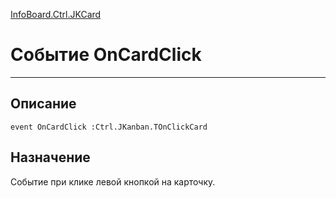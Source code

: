﻿---
Link: InfoBoard.Ctrl.JKCard.@OnCardClick
---

<!---  Навигация
[Имя проекта](#) :
-->
[InfoBoard.Ctrl.JKCard](Default)

# Событие OnCardClick
---

## Описание

    event OnCardClick :Ctrl.JKanban.TOnClickCard

<!--
## Аргументы{#Args}

### Аргумент1

Описание аргумента 1
-->

## Назначение

Событие при клике левой кнопкой на карточку.

<!--
## Пример

    OnCardClick...
-->

